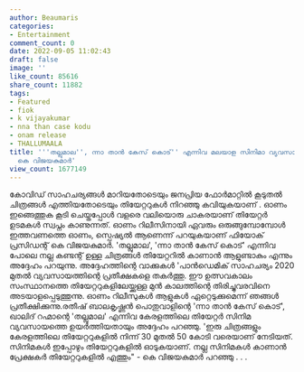 ```yaml
---
author: Beaumaris
categories:
- Entertainment
comment_count: 0
date: 2022-09-05 11:02:43
draft: false
image: ''
like_count: 85616
share_count: 11882
tags:
- Featured
- fiok
- k vijayakumar
- nna than case kodu
- onam release
- THALLUMAALA
title: '''തല്ലുമാല'', ന്നാ താൻ കേസ് കൊട്'' എന്നിവ മലയാള സിനിമാ വ്യവസായത്തെ ഉയർത്തിയെന്ന്
  കെ വിജയകുമാർ'
view_count: 1677149
---
```


കോവിഡ് സാഹചര്യങ്ങൾ മാറിയതോടെയും ജനപ്രിയ ഫോർമാറ്റിൽ കൂടുതൽ ചിത്രങ്ങൾ എത്തിയതോടെയും തിയേറ്ററുകൾ നിറഞ്ഞു കവിയുകയാണ് . ഓണം ഇങ്ങെത്തുക കൂടി ചെയ്തപ്പോൾ വളരെ വലിയൊരു ചാകരയാണ് തിയേറ്റർ ഉടമകൾ സ്വപ്നം കാണുന്നത്. ഓണം റിലീസിനായി ഏവരും ഒരുങ്ങുമ്പോമ്പോൾ ഇത്തവണത്തെ ഓണം, സ്പെഷ്യൽ ആണെന്ന് പറയുകയാണ് ഫിയോക് പ്രസിഡന്റ് കെ വിജയകുമാർ. 'തല്ലുമാല', 'ന്നാ താൻ കേസ് കൊട്' എന്നിവ പോലെ നല്ല കണ്ടന്റ് ഉള്ള ചിത്രങ്ങൾ തിയേറ്ററിൽ കാണാൻ ആളുണ്ടാകും എന്നും അദ്ദേഹം പറയുന്നു. അദ്ദേഹത്തിന്റെ വാക്കുകൾ 'പാൻഡെമിക് സാഹചര്യം 2020 മുതൽ വ്യവസായത്തിന്റെ പ്രതീക്ഷകളെ തകർത്തു. ഈ ഉത്സവകാലം സംസ്ഥാനത്തെ തിയേറ്ററുകളിലേയ്ക്കുള്ള മുൻ കാലത്തിന്റെ തിരിച്ചുവരവിനെ അടയാളപ്പെടുത്തുന്നു. ഓണം റിലീസുകൾ ആളുകൾ ഏറ്റെടുക്കുമെന്ന് ഞങ്ങൾ പ്രതീക്ഷിക്കുന്നു.രതീഷ് ബാലകൃഷ്ണൻ പൊതുവാളിന്റെ 'ന്നാ താൻ കേസ് കൊട്', ഖാലിദ് റഹ്മാന്റെ 'തല്ലുമാല' എന്നിവ കേരളത്തിലെ തിയേറ്റർ സിനിമ വ്യവസായത്തെ ഉയർത്തിയതായും അദ്ദേഹം പറഞ്ഞു. 'ഇരു ചിത്രങ്ങളും കേരളത്തിലെ തിയേറ്ററുകളിൽ നിന്ന് 30 മുതൽ 50 കോടി വരെയാണ് നേടിയത്. സിനിമകൾ ഇപ്പോഴും തിയേറ്ററുകളിൽ ഓടുകയാണ്. നല്ല സിനിമകൾ കാണാൻ പ്രേക്ഷകർ തിയേറ്ററുകളിൽ എത്തും" - കെ വിജയകുമാർ പറഞ്ഞു . . .
